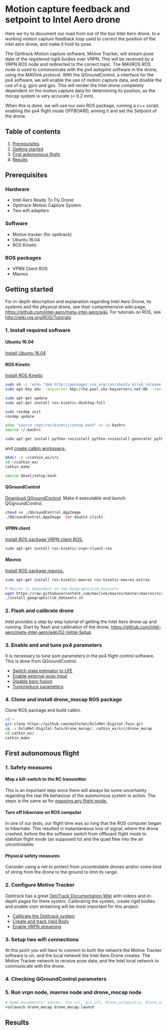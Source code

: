 Motion capture feedback and setpoint to Intel Aero drone
========================================================

Here we try to document our road from out of the box Intel Aero drone, to a working motion capture feedback loop used to correct the position of the intel aero drone, and make it hold its pose.

The Optitrack Motion capture software, Motive Tracker, will stream pose data of the registered rigid-bodies over VRPN. This will be received by a VRPN ROS node and redirected to the correct topic. The MAVROS ROS node is used to communicate with the px4 autopilot software in the drone, using the MAVlink protocol. With the QGroundControl, a interface for the px4 software, we will enable the use of motion capture data, and disable the use of  e.g. gyro and gps. This will render the Intel drone completely dependent on the motion capture data for determining its position, as the mocap system is very accurate (< 0.2 mm).

When this is done, we will use our own ROS package, running a c++ script, enabling the px4 flight mode OFFBOARD, arming it and set the Setpoint of the drone.
 
 
Table of contents
-----------------

1. [Prerequisites](#prerequisites)
2. [Getting started](#getting-started)
3. [First autonomous flight](#first-autonomous-flight)
4. [Results](#result)
 
 
Prerequisites
-------------

### Hardware
* Intel Aero Ready To Fly Drone
* Optitrack Motion Capture System
* Two wifi adapters

### Software
* Motive tracker (for optitrack)
* Ubuntu 16.04
* ROS Kinetic

### ROS packages
* VPRN Client ROS 
* Mavros
 
 
Getting started
---------------

For in-depth description and explanation regarding Intel Aero Drone, its systems and the physical drone, see their comprehensive wiki-page, https://github.com/intel-aero/meta-intel-aero/wiki. For tutorials on ROS, see http://wiki.ros.org/ROS/Tutorials

### 1. Install required software

#### Ubuntu 16.04
[Install Ubuntu 16.04](https://help.ubuntu.com/lts/installation-guide/index.html)

#### ROS Kinetic
[Install ROS Kinetic](http://wiki.ros.org/kinetic/Installation/Ubuntu)
```sh
sudo sh -c 'echo "deb http://packages.ros.org/ros/ubuntu $(lsb_release -sc) main" > /etc/apt/sources.list.d/ros-latest.list'
sudo apt-key adv --keyserver hkp://ha.pool.sks-keyservers.net:80 --recv-key 421C365BD9FF1F717815A3895523BAEEB01FA116

sudo apt-get update
sudo apt-get install ros-kinetic-desktop-full

sudo rosdep init
rosdep update

echo "source /opt/ros/kinetic/setup.bash" >> ~/.bashrc
source ~/.bashrc

sudo apt-get install python-rosinstall python-rosinstall-generator python-wstool build-essential
```
and [create catkin workspace.](http://wiki.ros.org/catkin/Tutorials/create_a_workspace)
```sh
mkdir -p ~/catkin_ws/src
cd ~/catkin_ws/
catkin_make

source devel/setup.bash
```

#### QGroundControl
[Download QGroundControl](https://docs.qgroundcontrol.com/en/getting_started/download_and_install.html). Make it executable and launch QGgroundControl.
```sh
chmod +x ./QGroundControl.AppImage
./QGroundControl.AppImage  (or double click)
```

#### VPRN client 
[Install ROS package VRPN client ROS.](http://wiki.ros.org/vrpn_client_ros) 
```sh
sudo apt-get install ros-kinetic-vrpn-client-ros
```

#### Mavros 
[Install ROS package mavros.](https://github.com/mavlink/mavros/blob/master/mavros/README.md#installation)
```sh
sudo apt-get install ros-kinetic-mavros ros-kinetic-mavros-extras

# Mavros is dependent on the GeographicLib datasets
wget https://raw.githubusercontent.com/mavlink/mavros/master/mavros/scripts/install_geographiclib_datasets.sh
./install_geographiclib_datasets.sh
```

### 2. Flash and calibrate drone
Intel provides a step by step tutorial of getting the Intel Aero drone up and running. Start by flash and calibration of the drone, https://github.com/intel-aero/meta-intel-aero/wiki/02-Initial-Setup

### 3. Enable and and tune px4 parameters
It is necessary to tune som parameters in the px4 flight control software. This is done from QGroundControl.

* [Switch state estimator to LPE](https://dev.px4.io/en/advanced/switching_state_estimators.html)
* [Enable external pose input](https://dev.px4.io/en/ros/external_position_estimation.html#enabling-external-pose-input)
* [Disable baro fusion](https://dev.px4.io/en/ros/external_position_estimation.html#disabling-barometer-fusion)
* [Tune/reduce parameters](https://dev.px4.io/en/ros/external_position_estimation.html#tuning-noise-parameters)

### 4. Clone and install drone_mocap ROS package
Clone ROS package and build catkin.
```sh
cd ~
git clone https://github.com/mathsten/OsloMet-Digital-Twin.git
cp -a OsloMet-Digital-Twin/drone_mocap/. catkin_ws/src/drone_mocap
cd catkin_ws/
catkin_make
```


First autonomous flight
---------

### 1. Safety measures
#### Map a kill-switch to the RC transmitter
This is an important step since there will always be some uncertainty regarding the real life behaviour of the autonomous system in action. The steps is the same as for [mapping any flight mode.](https://docs.px4.io/en/config/flight_mode.html)

#### Turn off hibernate on ROS computer
In one of our tests, our flight time was so long that the ROS computer began to hibernate. This resulted in instantaneous loss of signal, where the drone crashed, before the the software switch from offboard flight mode to stabilize flight mode (as supposed to) and the quad flew into the air uncontrolable.

#### Physical safety measures
Consider using a net to protect from uncontrolable drones and/or some kind of string from the drone to the ground to limit its range.

### 2. Configure Motive Tracker
Optitrack has a great [OptiTrack Documentation Wiki](https://v20.wiki.optitrack.com/index.php?title=OptiTrack_Documentation_Wiki) with videos and in-depth pages for there system. Calibrating the system, create rigid bodies and enable vrpn streaming will be most important for this project.

* [Calibrate the Optitrack system](https://v20.wiki.optitrack.com/index.php?title=Calibration)
* [Create and track rigid Body](https://v20.wiki.optitrack.com/index.php?title=Rigid_Body_Tracking)
* [Enable VRPN streaming](https://v20.wiki.optitrack.com/index.php?title=Data_Streaming)

### 3. Setup two wifi connections
At this point you will have to connect to both the network the Motive Tracker software is on, and the local network the Intel Aero Drone creates. The Motive Tracker network to receive pose data, and the Intel local network to communicate with the drone.

### 4. Checking QGroundControl parameters


### 5. Run vrpn node, mavros node and drone_mocap node
```sh
# Some parameters: server, fcu_url, gcs_url, drone_setpoint/x, drone_setpoint/y, drone_setpoint/z
roslaunch drone_mocap drone_mocap.launch
```

Results
-------
